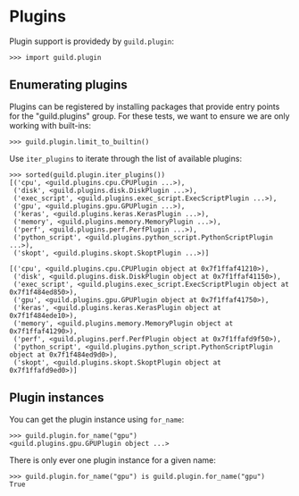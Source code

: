 # Plugins

Plugin support is providedy by `guild.plugin`:

    >>> import guild.plugin

## Enumerating plugins

Plugins can be registered by installing packages that provide entry
points for the "guild.plugins" group. For these tests, we want to
ensure we are only working with built-ins:

    >>> guild.plugin.limit_to_builtin()

Use `iter_plugins` to iterate through the list of available plugins:

    >>> sorted(guild.plugin.iter_plugins())
    [('cpu', <guild.plugins.cpu.CPUPlugin ...>),
     ('disk', <guild.plugins.disk.DiskPlugin ...>),
     ('exec_script', <guild.plugins.exec_script.ExecScriptPlugin ...>),
     ('gpu', <guild.plugins.gpu.GPUPlugin ...>),
     ('keras', <guild.plugins.keras.KerasPlugin ...>),
     ('memory', <guild.plugins.memory.MemoryPlugin ...>),
     ('perf', <guild.plugins.perf.PerfPlugin ...>),
     ('python_script', <guild.plugins.python_script.PythonScriptPlugin ...>),
     ('skopt', <guild.plugins.skopt.SkoptPlugin ...>)]

    [('cpu', <guild.plugins.cpu.CPUPlugin object at 0x7f1ffaf41210>),
     ('disk', <guild.plugins.disk.DiskPlugin object at 0x7f1ffaf41150>),
     ('exec_script', <guild.plugins.exec_script.ExecScriptPlugin object at 0x7f1f484ed850>),
     ('gpu', <guild.plugins.gpu.GPUPlugin object at 0x7f1ffaf41750>),
     ('keras', <guild.plugins.keras.KerasPlugin object at 0x7f1f484ede10>),
     ('memory', <guild.plugins.memory.MemoryPlugin object at 0x7f1ffaf41290>),
     ('perf', <guild.plugins.perf.PerfPlugin object at 0x7f1ffafd9f50>),
     ('python_script', <guild.plugins.python_script.PythonScriptPlugin object at 0x7f1f484ed9d0>),
     ('skopt', <guild.plugins.skopt.SkoptPlugin object at 0x7f1ffafd9ed0>)]


## Plugin instances

You can get the plugin instance using `for_name`:

    >>> guild.plugin.for_name("gpu")
    <guild.plugins.gpu.GPUPlugin object ...>

There is only ever one plugin instance for a given name:

    >>> guild.plugin.for_name("gpu") is guild.plugin.for_name("gpu")
    True
